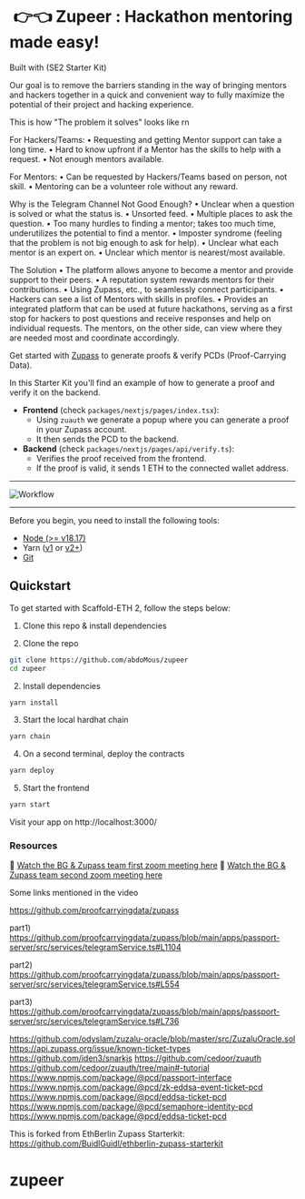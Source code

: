 #  👉👈 Zupeer : Hackathon mentoring made easy!

Built with (SE2 Starter Kit)

Our goal is to remove the barriers standing in the way of bringing mentors and hackers together in a quick and convenient way to fully maximize the potential of their project and hacking experience.

This is how "The problem it solves" looks like rn

For Hackers/Teams:
• Requesting and getting Mentor support can take a long time.
• Hard to know upfront if a Mentor has the skills to help with a request.
• Not enough mentors available.

For Mentors:
• Can be requested by Hackers/Teams based on person, not skill.
• Mentoring can be a volunteer role without any reward.

Why is the Telegram Channel Not Good Enough?
• Unclear when a question is solved or what the status is.
• Unsorted feed.
• Multiple places to ask the question.
• Too many hurdles to finding a mentor; takes too much time, underutilizes the potential to find a mentor.
• Imposter syndrome (feeling that the problem is not big enough to ask for help).
• Unclear what each mentor is an expert on.
• Unclear which mentor is nearest/most available.

The Solution
• The platform allows anyone to become a mentor and provide support to their peers.
• A reputation system rewards mentors for their contributions.
• Using Zupass, etc., to seamlessly connect participants.
• Hackers can see a list of Mentors with skills in profiles.
• Provides an integrated platform that can be used at future hackathons, serving as a first stop for hackers to post questions and receive responses and help on individual requests. The mentors, on the other side, can view where they are needed most and coordinate accordingly.

Get started with [Zupass](https://github.com/proofcarryingdata/zupass) to generate proofs & verify PCDs (Proof-Carrying Data).

In this Starter Kit you'll find an example of how to generate a proof and verify it on the backend.

-   **Frontend** (check `packages/nextjs/pages/index.tsx`):
    -   Using `zuauth` we generate a popup where you can generate a proof in your Zupass account.
    -   It then sends the PCD to the backend.
-   **Backend** (check `packages/nextjs/pages/api/verify.ts`):
    -   Verifies the proof received from the frontend.
    -   If the proof is valid, it sends 1 ETH to the connected wallet address.

---

![Workflow](.github/img/workflow.png)

---

Before you begin, you need to install the following tools:

-   [Node (>= v18.17)](https://nodejs.org/en/download/)
-   Yarn ([v1](https://classic.yarnpkg.com/en/docs/install/) or [v2+](https://yarnpkg.com/getting-started/install))
-   [Git](https://git-scm.com/downloads)

## Quickstart

To get started with Scaffold-ETH 2, follow the steps below:

1. Clone this repo & install dependencies

1. Clone the repo

```bash
git clone https://github.com/abdoMous/zupeer
cd zupeer
```

2. Install dependencies

```bash
yarn install
```

3. Start the local hardhat chain

```bash
yarn chain
```

4. On a second terminal, deploy the contracts

```bash
yarn deploy
```

5. Start the frontend

```bash
yarn start
```

Visit your app on http://localhost:3000/

### Resources

🎥 [Watch the BG & Zupass team first zoom meeting here](https://youtu.be/kwACdt3gRms)
🎥 [Watch the BG & Zupass team second zoom meeting here](https://www.youtube.com/watch?v=yY7XdaCjC7I)

Some links mentioned in the video

https://github.com/proofcarryingdata/zupass

part1)
https://github.com/proofcarryingdata/zupass/blob/main/apps/passport-server/src/services/telegramService.ts#L1104

part2)
https://github.com/proofcarryingdata/zupass/blob/main/apps/passport-server/src/services/telegramService.ts#L554

part3)
https://github.com/proofcarryingdata/zupass/blob/main/apps/passport-server/src/services/telegramService.ts#L736

https://github.com/odyslam/zuzalu-oracle/blob/master/src/ZuzaluOracle.sol
https://api.zupass.org/issue/known-ticket-types
https://github.com/iden3/snarkjs
https://github.com/cedoor/zuauth
https://github.com/cedoor/zuauth/tree/main#-tutorial
https://www.npmjs.com/package/@pcd/passport-interface
https://www.npmjs.com/package/@pcd/zk-eddsa-event-ticket-pcd
https://www.npmjs.com/package/@pcd/eddsa-ticket-pcd
https://www.npmjs.com/package/@pcd/semaphore-identity-pcd
https://www.npmjs.com/package/@pcd/eddsa-ticket-pcd

This is forked from EthBerlin Zupass Starterkit: https://github.com/BuidlGuidl/ethberlin-zupass-starterkit

# zupeer
